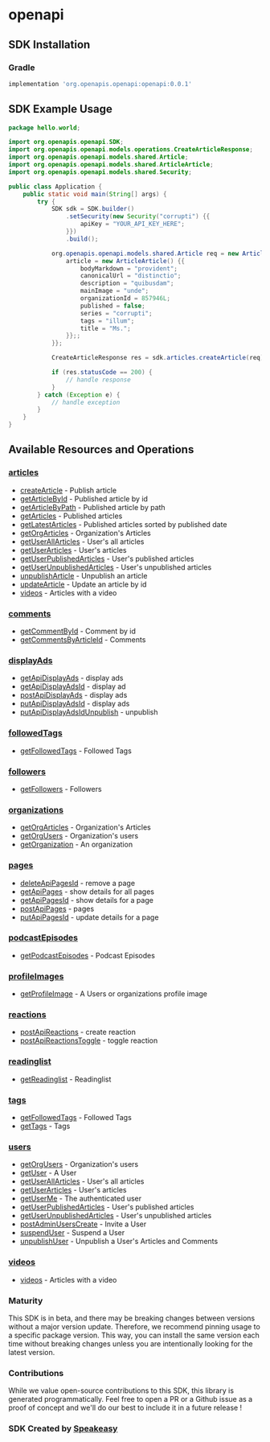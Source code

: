 # openapi

<!-- Start SDK Installation -->
## SDK Installation

### Gradle

```groovy
implementation 'org.openapis.openapi:openapi:0.0.1'
```
<!-- End SDK Installation -->

## SDK Example Usage
<!-- Start SDK Example Usage -->
```java
package hello.world;

import org.openapis.openapi.SDK;
import org.openapis.openapi.models.operations.CreateArticleResponse;
import org.openapis.openapi.models.shared.Article;
import org.openapis.openapi.models.shared.ArticleArticle;
import org.openapis.openapi.models.shared.Security;

public class Application {
    public static void main(String[] args) {
        try {
            SDK sdk = SDK.builder()
                .setSecurity(new Security("corrupti") {{
                    apiKey = "YOUR_API_KEY_HERE";
                }})
                .build();

            org.openapis.openapi.models.shared.Article req = new Article() {{
                article = new ArticleArticle() {{
                    bodyMarkdown = "provident";
                    canonicalUrl = "distinctio";
                    description = "quibusdam";
                    mainImage = "unde";
                    organizationId = 857946L;
                    published = false;
                    series = "corrupti";
                    tags = "illum";
                    title = "Ms.";
                }};;
            }};            

            CreateArticleResponse res = sdk.articles.createArticle(req);

            if (res.statusCode == 200) {
                // handle response
            }
        } catch (Exception e) {
            // handle exception
        }
    }
}
```
<!-- End SDK Example Usage -->

<!-- Start SDK Available Operations -->
## Available Resources and Operations


### [articles](docs/articles/README.md)

* [createArticle](docs/articles/README.md#createarticle) - Publish article
* [getArticleById](docs/articles/README.md#getarticlebyid) - Published article by id
* [getArticleByPath](docs/articles/README.md#getarticlebypath) - Published article by path
* [getArticles](docs/articles/README.md#getarticles) - Published articles
* [getLatestArticles](docs/articles/README.md#getlatestarticles) - Published articles sorted by published date
* [getOrgArticles](docs/articles/README.md#getorgarticles) - Organization's Articles
* [getUserAllArticles](docs/articles/README.md#getuserallarticles) - User's all articles
* [getUserArticles](docs/articles/README.md#getuserarticles) - User's articles
* [getUserPublishedArticles](docs/articles/README.md#getuserpublishedarticles) - User's published articles
* [getUserUnpublishedArticles](docs/articles/README.md#getuserunpublishedarticles) - User's unpublished articles
* [unpublishArticle](docs/articles/README.md#unpublisharticle) - Unpublish an article
* [updateArticle](docs/articles/README.md#updatearticle) - Update an article by id
* [videos](docs/articles/README.md#videos) - Articles with a video

### [comments](docs/comments/README.md)

* [getCommentById](docs/comments/README.md#getcommentbyid) - Comment by id
* [getCommentsByArticleId](docs/comments/README.md#getcommentsbyarticleid) - Comments

### [displayAds](docs/displayads/README.md)

* [getApiDisplayAds](docs/displayads/README.md#getapidisplayads) - display ads
* [getApiDisplayAdsId](docs/displayads/README.md#getapidisplayadsid) - display ad
* [postApiDisplayAds](docs/displayads/README.md#postapidisplayads) - display ads
* [putApiDisplayAdsId](docs/displayads/README.md#putapidisplayadsid) - display ads
* [putApiDisplayAdsIdUnpublish](docs/displayads/README.md#putapidisplayadsidunpublish) - unpublish

### [followedTags](docs/followedtags/README.md)

* [getFollowedTags](docs/followedtags/README.md#getfollowedtags) - Followed Tags

### [followers](docs/followers/README.md)

* [getFollowers](docs/followers/README.md#getfollowers) - Followers

### [organizations](docs/organizations/README.md)

* [getOrgArticles](docs/organizations/README.md#getorgarticles) - Organization's Articles
* [getOrgUsers](docs/organizations/README.md#getorgusers) - Organization's users
* [getOrganization](docs/organizations/README.md#getorganization) - An organization

### [pages](docs/pages/README.md)

* [deleteApiPagesId](docs/pages/README.md#deleteapipagesid) - remove a page
* [getApiPages](docs/pages/README.md#getapipages) - show details for all pages
* [getApiPagesId](docs/pages/README.md#getapipagesid) - show details for a page
* [postApiPages](docs/pages/README.md#postapipages) - pages
* [putApiPagesId](docs/pages/README.md#putapipagesid) - update details for a page

### [podcastEpisodes](docs/podcastepisodes/README.md)

* [getPodcastEpisodes](docs/podcastepisodes/README.md#getpodcastepisodes) - Podcast Episodes

### [profileImages](docs/profileimages/README.md)

* [getProfileImage](docs/profileimages/README.md#getprofileimage) - A Users or organizations profile image

### [reactions](docs/reactions/README.md)

* [postApiReactions](docs/reactions/README.md#postapireactions) - create reaction
* [postApiReactionsToggle](docs/reactions/README.md#postapireactionstoggle) - toggle reaction

### [readinglist](docs/readinglist/README.md)

* [getReadinglist](docs/readinglist/README.md#getreadinglist) - Readinglist

### [tags](docs/tags/README.md)

* [getFollowedTags](docs/tags/README.md#getfollowedtags) - Followed Tags
* [getTags](docs/tags/README.md#gettags) - Tags

### [users](docs/users/README.md)

* [getOrgUsers](docs/users/README.md#getorgusers) - Organization's users
* [getUser](docs/users/README.md#getuser) - A User
* [getUserAllArticles](docs/users/README.md#getuserallarticles) - User's all articles
* [getUserArticles](docs/users/README.md#getuserarticles) - User's articles
* [getUserMe](docs/users/README.md#getuserme) - The authenticated user
* [getUserPublishedArticles](docs/users/README.md#getuserpublishedarticles) - User's published articles
* [getUserUnpublishedArticles](docs/users/README.md#getuserunpublishedarticles) - User's unpublished articles
* [postAdminUsersCreate](docs/users/README.md#postadminuserscreate) - Invite a User
* [suspendUser](docs/users/README.md#suspenduser) - Suspend a User
* [unpublishUser](docs/users/README.md#unpublishuser) - Unpublish a User's Articles and Comments

### [videos](docs/videos/README.md)

* [videos](docs/videos/README.md#videos) - Articles with a video
<!-- End SDK Available Operations -->

### Maturity

This SDK is in beta, and there may be breaking changes between versions without a major version update. Therefore, we recommend pinning usage 
to a specific package version. This way, you can install the same version each time without breaking changes unless you are intentionally 
looking for the latest version.

### Contributions

While we value open-source contributions to this SDK, this library is generated programmatically. 
Feel free to open a PR or a Github issue as a proof of concept and we'll do our best to include it in a future release !

### SDK Created by [Speakeasy](https://docs.speakeasyapi.dev/docs/using-speakeasy/client-sdks)
